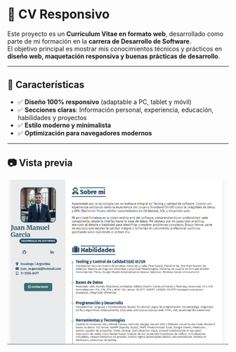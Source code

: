 # 📄 CV Responsivo

Este proyecto es un **Currículum Vitae en formato web**, desarrollado como parte de mi formación en la **carrera de Desarrollo de Software**.  
El objetivo principal es mostrar mis conocimientos técnicos y prácticos en **diseño web, maquetación responsiva y buenas prácticas de desarrollo**.

---



## 📱 Características

- ✅ **Diseño 100% responsivo** (adaptable a PC, tablet y móvil)  
- ✅ **Secciones claras**: Información personal, experiencia, educación, habilidades y proyectos  
- ✅ **Estilo moderno y minimalista**  
- ✅ **Optimización para navegadores modernos**  

---

## 📷 Vista previa

![Vista previa del CV](./img/Screenshot_1.png)
